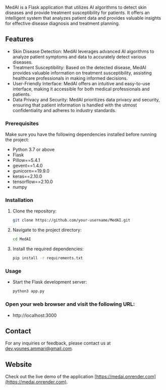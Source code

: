 
MedAI is a Flask application that utilizes AI algorithms to detect skin diseases and provide treatment susceptibility for patients. It offers an intelligent system that analyzes patient data and provides valuable insights for effective disease diagnosis and treatment planning.

## Features

- Skin Disease Detection: MedAI leverages advanced AI algorithms to analyze patient symptoms and data to accurately detect various diseases.
- Treatment Susceptibility: Based on the detected disease, MedAI provides valuable information on treatment susceptibility, assisting healthcare professionals in making informed decisions.
- User-Friendly Interface: MedAI offers an intuitive and easy-to-use interface, making it accessible for both medical professionals and patients.
- Data Privacy and Security: MedAI prioritizes data privacy and security, ensuring that patient information is handled with the utmost confidentiality and adheres to industry standards.


### Prerequisites
Make sure you have the following dependencies installed before running the project:

- Python 3.7 or above
- Flask
- Pillow==5.4.1
- gevent==1.4.0
- gunicorn==19.9.0
- keras==2.10.0
- tensorflow==2.10.0
- numpy

### Installation

1. Clone the repository:

   ```bash
   git clone https://github.com/your-username/MedAI.git

2. Navigate to the project directory:

   ```bash
   cd MedAI

3. Install the required dependencies:

   ```bash
   pip install -r requirements.txt
   
### Usage
- Start the Flask development server:
   ```bash
   python3 app.py
  
### Open your web browser and visit the following URL:

- http://localhost:3000


## Contact
For any inquiries or feedback, please contact us at dev.younes.ammari@gmail.com.

## Website
Check out the live demo of the application [https://medai.onrender.com](https://medai.onrender.com).


